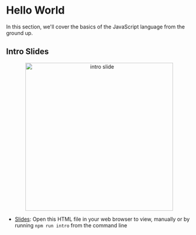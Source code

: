 # Hello World

In this section, we'll cover the basics of the JavaScript language from the ground up.

## Intro Slides

<p align="center">
<img src="https://github.com/MoonHighway/javascript-jungle-student-resources/blob/main/01-hello-world/intro-slide.png" width="400" alt="intro slide"/>
</p>

- [Slides](https://github.com/MoonHighway/javascript-jungle-student-resources/blob/main/01-hello-world/intro-slides.html): Open this HTML file in your web browser to view, manually or by running `npm run intro` from the command line
